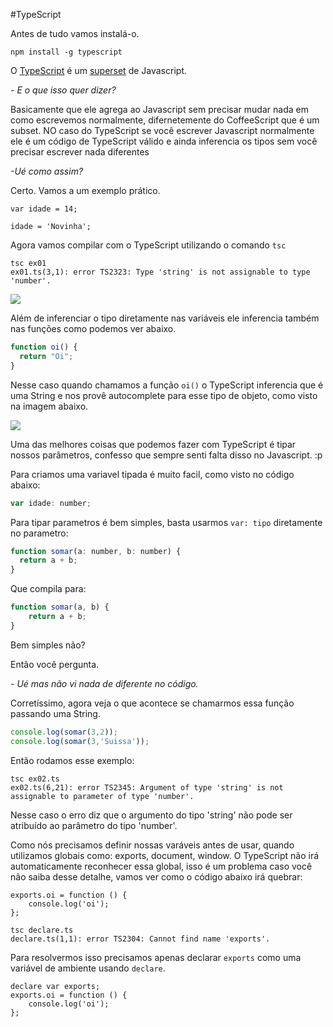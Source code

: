 #TypeScript

Antes de tudo vamos instalá-o.

```
npm install -g typescript
```

O [TypeScript](http://www.typescriptlang.org/) é um [superset]() de Javascript.

*\- E o que isso quer dizer?*

Basicamente que ele agrega ao Javascript sem precisar mudar nada em como escrevemos normalmente, difernetemente do CoffeeScript que é um subset. NO caso do TypeScript se você escrever Javascript normalmente ele é um código de TypeScript válido e ainda inferencia os tipos sem você precisar escrever nada diferentes

*\-Ué como assim?*

Certo. Vamos a um exemplo prático.

```
var idade = 14;

idade = 'Novinha';
```

Agora vamos compilar com o TypeScript utilizando o comando `tsc`

```
tsc ex01
ex01.ts(3,1): error TS2323: Type 'string' is not assignable to type 'number'.
```

![](https://cldup.com/bh0LdK7vJC-1200x1200.jpeg)

Além de inferenciar o tipo diretamente nas variáveis ele inferencia também nas funções como podemos ver abaixo.

```js
function oi() {
  return "Oi";
}
```

Nesse caso quando chamamos a função `oi()` o TypeScript inferencia que é uma String e nos provê autocomplete para esse tipo de objeto, como visto na imagem abaixo.

![](https://cldup.com/DkB_HqLb9s-1200x1200.png)

Uma das melhores coisas que podemos fazer com TypeScript é tipar nossos parâmetros, confesso que sempre senti falta disso no Javascript. :p

Para criamos uma variavel tipada é muito facil, como visto no código abaixo:

```js
var idade: number;
```

Para tipar parametros é bem simples, basta usarmos `var: tipo` diretamente no parametro:

```js
function somar(a: number, b: number) {
  return a + b;
}
```

Que compila para:

```js
function somar(a, b) {
    return a + b;
}
```


Bem simples não?

Então você pergunta.

*\- Ué mas não vi nada de diferente no código.*

Corretíssimo, agora veja o que acontece se chamarmos essa função passando uma String.

```js
console.log(somar(3,2));
console.log(somar(3,'Suissa'));
```

Então rodamos esse exemplo:

```
tsc ex02.ts
ex02.ts(6,21): error TS2345: Argument of type 'string' is not assignable to parameter of type 'number'.
```

Nesse caso o erro diz que o argumento do tipo 'string' não pode ser atribuído ao parâmetro do tipo 'number'.

Como nós precisamos definir nossas varáveis antes de usar, quando utilizamos globais como: exports, document, window. O TypeScript não irá automaticamente reconhecer essa global, isso é um problema caso você não saiba desse detalhe, vamos ver como o código abaixo irá quebrar:

```
exports.oi = function () {
    console.log('oi');
};
```

```
tsc declare.ts
declare.ts(1,1): error TS2304: Cannot find name 'exports'.
```

Para resolvermos isso precisamos apenas declarar `exports` como uma variável de ambiente usando `declare`.

```
declare var exports;
exports.oi = function () {
    console.log('oi');
};
```